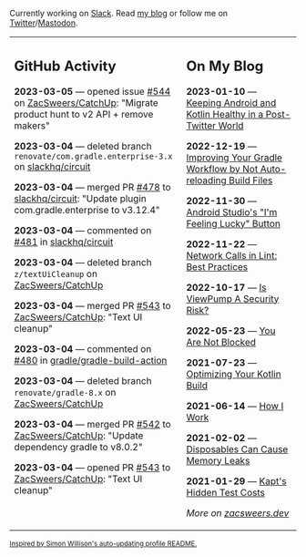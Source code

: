 Currently working on [Slack](https://slack.com/). Read [my blog](https://zacsweers.dev/) or follow me on [Twitter](https://twitter.com/ZacSweers)/[Mastodon](https://hachyderm.io/@ZacSweers).

<table><tr><td valign="top" width="60%">

## GitHub Activity
<!-- githubActivity starts -->
**2023-03-05** — opened issue [#544](https://github.com/ZacSweers/CatchUp/issues/544) on [ZacSweers/CatchUp](https://github.com/ZacSweers/CatchUp): "Migrate product hunt to v2 API + remove makers"

**2023-03-04** — deleted branch `renovate/com.gradle.enterprise-3.x` on [slackhq/circuit](https://github.com/slackhq/circuit)

**2023-03-04** — merged PR [#478](https://github.com/slackhq/circuit/pull/478) to [slackhq/circuit](https://github.com/slackhq/circuit): "Update plugin com.gradle.enterprise to v3.12.4"

**2023-03-04** — commented on [#481](https://github.com/slackhq/circuit/pull/481#issuecomment-1454981323) in [slackhq/circuit](https://github.com/slackhq/circuit)

**2023-03-04** — deleted branch `z/textUiCleanup` on [ZacSweers/CatchUp](https://github.com/ZacSweers/CatchUp)

**2023-03-04** — merged PR [#543](https://github.com/ZacSweers/CatchUp/pull/543) to [ZacSweers/CatchUp](https://github.com/ZacSweers/CatchUp): "Text UI cleanup"

**2023-03-04** — commented on [#480](https://github.com/gradle/gradle-build-action/issues/480#issuecomment-1454938303) in [gradle/gradle-build-action](https://github.com/gradle/gradle-build-action)

**2023-03-04** — deleted branch `renovate/gradle-8.x` on [ZacSweers/CatchUp](https://github.com/ZacSweers/CatchUp)

**2023-03-04** — merged PR [#542](https://github.com/ZacSweers/CatchUp/pull/542) to [ZacSweers/CatchUp](https://github.com/ZacSweers/CatchUp): "Update dependency gradle to v8.0.2"

**2023-03-04** — opened PR [#543](https://github.com/ZacSweers/CatchUp/pull/543) to [ZacSweers/CatchUp](https://github.com/ZacSweers/CatchUp): "Text UI cleanup"
<!-- githubActivity ends -->
</td><td valign="top" width="40%">

## On My Blog
<!-- blog starts -->
**2023-01-10** — [Keeping Android and Kotlin Healthy in a Post-Twitter World](https://www.zacsweers.dev/keeping-android-healthy/)

**2022-12-19** — [Improving Your Gradle Workflow by Not Auto-reloading Build Files](https://www.zacsweers.dev/improving-your-workflow-by-not-auto-reloading-build-files/)

**2022-11-30** — [Android Studio's "I'm Feeling Lucky" Button](https://www.zacsweers.dev/android-studios-im-feeling-lucky-button/)

**2022-11-22** — [Network Calls in Lint: Best Practices](https://www.zacsweers.dev/network-calls-in-lint-best-practices/)

**2022-10-17** — [Is ViewPump A Security Risk?](https://www.zacsweers.dev/is-viewpump-a-security-risk/)

**2022-05-23** — [You Are Not Blocked](https://www.zacsweers.dev/you-are-not-blocked/)

**2021-07-23** — [Optimizing Your Kotlin Build](https://www.zacsweers.dev/optimizing-your-kotlin-build/)

**2021-06-14** — [How I Work](https://www.zacsweers.dev/how-i-work/)

**2021-02-02** — [Disposables Can Cause Memory Leaks](https://www.zacsweers.dev/disposables-can-cause-memory-leaks/)

**2021-01-29** — [Kapt's Hidden Test Costs](https://www.zacsweers.dev/kapts-hidden-test-costs/)
<!-- blog ends -->
_More on [zacsweers.dev](https://zacsweers.dev/)_
</td></tr></table>

<sub><a href="https://simonwillison.net/2020/Jul/10/self-updating-profile-readme/">Inspired by Simon Willison's auto-updating profile README.</a></sub>